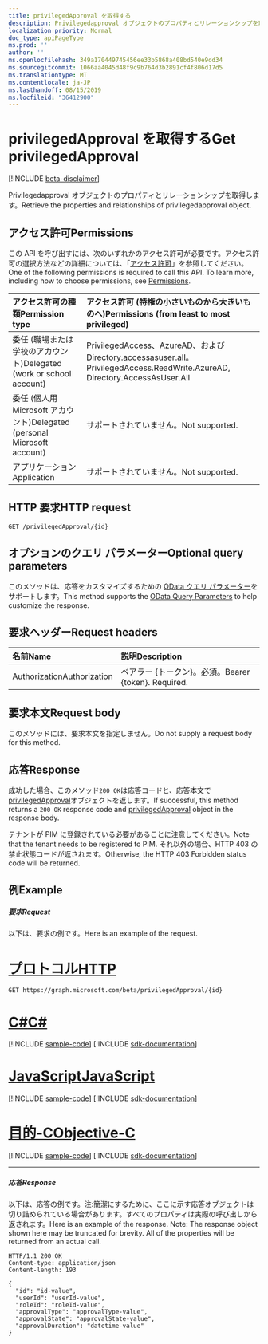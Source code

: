```yaml
---
title: privilegedApproval を取得する
description: Privilegedapproval オブジェクトのプロパティとリレーションシップを取得します。
localization_priority: Normal
doc_type: apiPageType
ms.prod: ''
author: ''
ms.openlocfilehash: 349a170449745456ee33b5868a408bd540e9dd34
ms.sourcegitcommit: 1066aa4045d48f9c9b764d3b2891cf4f806d17d5
ms.translationtype: MT
ms.contentlocale: ja-JP
ms.lasthandoff: 08/15/2019
ms.locfileid: "36412900"
---
```

# <a name="get-privilegedapproval"></a><span data-ttu-id="754a7-103">privilegedApproval を取得する</span><span class="sxs-lookup"><span data-stu-id="754a7-103">Get privilegedApproval</span></span>

[!INCLUDE [beta-disclaimer](../../includes/beta-disclaimer.md)]

<span data-ttu-id="754a7-104">Privilegedapproval オブジェクトのプロパティとリレーションシップを取得します。</span><span class="sxs-lookup"><span data-stu-id="754a7-104">Retrieve the properties and relationships of privilegedapproval object.</span></span>
## <a name="permissions"></a><span data-ttu-id="754a7-105">アクセス許可</span><span class="sxs-lookup"><span data-stu-id="754a7-105">Permissions</span></span>
<span data-ttu-id="754a7-p101">この API を呼び出すには、次のいずれかのアクセス許可が必要です。アクセス許可の選択方法などの詳細については、「[アクセス許可](/graph/permissions-reference)」を参照してください。</span><span class="sxs-lookup"><span data-stu-id="754a7-p101">One of the following permissions is required to call this API. To learn more, including how to choose permissions, see [Permissions](/graph/permissions-reference).</span></span>


|<span data-ttu-id="754a7-108">アクセス許可の種類</span><span class="sxs-lookup"><span data-stu-id="754a7-108">Permission type</span></span>      | <span data-ttu-id="754a7-109">アクセス許可 (特権の小さいものから大きいものへ)</span><span class="sxs-lookup"><span data-stu-id="754a7-109">Permissions (from least to most privileged)</span></span>              |
|:--------------------|:---------------------------------------------------------|
|<span data-ttu-id="754a7-110">委任 (職場または学校のアカウント)</span><span class="sxs-lookup"><span data-stu-id="754a7-110">Delegated (work or school account)</span></span> | <span data-ttu-id="754a7-111">PrivilegedAccess、AzureAD、および Directory.accessasuser.all。</span><span class="sxs-lookup"><span data-stu-id="754a7-111">PrivilegedAccess.ReadWrite.AzureAD, Directory.AccessAsUser.All</span></span>   |
|<span data-ttu-id="754a7-112">委任 (個人用 Microsoft アカウント)</span><span class="sxs-lookup"><span data-stu-id="754a7-112">Delegated (personal Microsoft account)</span></span> | <span data-ttu-id="754a7-113">サポートされていません。</span><span class="sxs-lookup"><span data-stu-id="754a7-113">Not supported.</span></span>    |
|<span data-ttu-id="754a7-114">アプリケーション</span><span class="sxs-lookup"><span data-stu-id="754a7-114">Application</span></span> | <span data-ttu-id="754a7-115">サポートされていません。</span><span class="sxs-lookup"><span data-stu-id="754a7-115">Not supported.</span></span> |

## <a name="http-request"></a><span data-ttu-id="754a7-116">HTTP 要求</span><span class="sxs-lookup"><span data-stu-id="754a7-116">HTTP request</span></span>
<!-- { "blockType": "ignored" } -->
```http
GET /privilegedApproval/{id}
```
## <a name="optional-query-parameters"></a><span data-ttu-id="754a7-117">オプションのクエリ パラメーター</span><span class="sxs-lookup"><span data-stu-id="754a7-117">Optional query parameters</span></span>
<span data-ttu-id="754a7-118">このメソッドは、応答をカスタマイズするための [OData クエリ パラメーター](https://developer.microsoft.com/graph/docs/concepts/query_parameters)をサポートします。</span><span class="sxs-lookup"><span data-stu-id="754a7-118">This method supports the [OData Query Parameters](https://developer.microsoft.com/graph/docs/concepts/query_parameters) to help customize the response.</span></span>

## <a name="request-headers"></a><span data-ttu-id="754a7-119">要求ヘッダー</span><span class="sxs-lookup"><span data-stu-id="754a7-119">Request headers</span></span>
| <span data-ttu-id="754a7-120">名前</span><span class="sxs-lookup"><span data-stu-id="754a7-120">Name</span></span>      |<span data-ttu-id="754a7-121">説明</span><span class="sxs-lookup"><span data-stu-id="754a7-121">Description</span></span>|
|:----------|:----------|
| <span data-ttu-id="754a7-122">Authorization</span><span class="sxs-lookup"><span data-stu-id="754a7-122">Authorization</span></span>  | <span data-ttu-id="754a7-p102">ベアラー {トークン}。必須。</span><span class="sxs-lookup"><span data-stu-id="754a7-p102">Bearer {token}. Required.</span></span> |

## <a name="request-body"></a><span data-ttu-id="754a7-125">要求本文</span><span class="sxs-lookup"><span data-stu-id="754a7-125">Request body</span></span>
<span data-ttu-id="754a7-126">このメソッドには、要求本文を指定しません。</span><span class="sxs-lookup"><span data-stu-id="754a7-126">Do not supply a request body for this method.</span></span>

## <a name="response"></a><span data-ttu-id="754a7-127">応答</span><span class="sxs-lookup"><span data-stu-id="754a7-127">Response</span></span>

<span data-ttu-id="754a7-128">成功した場合、このメソッド`200 OK`は応答コードと、応答本文で[privilegedApproval](../resources/privilegedapproval.md)オブジェクトを返します。</span><span class="sxs-lookup"><span data-stu-id="754a7-128">If successful, this method returns a `200 OK` response code and [privilegedApproval](../resources/privilegedapproval.md) object in the response body.</span></span>

<span data-ttu-id="754a7-129">テナントが PIM に登録されている必要があることに注意してください。</span><span class="sxs-lookup"><span data-stu-id="754a7-129">Note that the tenant needs to be registered to PIM.</span></span> <span data-ttu-id="754a7-130">それ以外の場合、HTTP 403 の禁止状態コードが返されます。</span><span class="sxs-lookup"><span data-stu-id="754a7-130">Otherwise, the HTTP 403 Forbidden status code will be returned.</span></span>

## <a name="example"></a><span data-ttu-id="754a7-131">例</span><span class="sxs-lookup"><span data-stu-id="754a7-131">Example</span></span>
##### <a name="request"></a><span data-ttu-id="754a7-132">要求</span><span class="sxs-lookup"><span data-stu-id="754a7-132">Request</span></span>
<span data-ttu-id="754a7-133">以下は、要求の例です。</span><span class="sxs-lookup"><span data-stu-id="754a7-133">Here is an example of the request.</span></span>

# <a name="httptabhttp"></a>[<span data-ttu-id="754a7-134">プロトコル</span><span class="sxs-lookup"><span data-stu-id="754a7-134">HTTP</span></span>](#tab/http)
<!-- {
  "blockType": "request",
  "name": "get_privilegedapproval"
}-->
```http
GET https://graph.microsoft.com/beta/privilegedApproval/{id}
```
# <a name="ctabcsharp"></a>[<span data-ttu-id="754a7-135">C#</span><span class="sxs-lookup"><span data-stu-id="754a7-135">C#</span></span>](#tab/csharp)
[!INCLUDE [sample-code](../includes/snippets/csharp/get-privilegedapproval-csharp-snippets.md)]
[!INCLUDE [sdk-documentation](../includes/snippets/snippets-sdk-documentation-link.md)]

# <a name="javascripttabjavascript"></a>[<span data-ttu-id="754a7-136">JavaScript</span><span class="sxs-lookup"><span data-stu-id="754a7-136">JavaScript</span></span>](#tab/javascript)
[!INCLUDE [sample-code](../includes/snippets/javascript/get-privilegedapproval-javascript-snippets.md)]
[!INCLUDE [sdk-documentation](../includes/snippets/snippets-sdk-documentation-link.md)]

# <a name="objective-ctabobjc"></a>[<span data-ttu-id="754a7-137">目的-C</span><span class="sxs-lookup"><span data-stu-id="754a7-137">Objective-C</span></span>](#tab/objc)
[!INCLUDE [sample-code](../includes/snippets/objc/get-privilegedapproval-objc-snippets.md)]
[!INCLUDE [sdk-documentation](../includes/snippets/snippets-sdk-documentation-link.md)]

---

##### <a name="response"></a><span data-ttu-id="754a7-138">応答</span><span class="sxs-lookup"><span data-stu-id="754a7-138">Response</span></span>
<span data-ttu-id="754a7-p104">以下は、応答の例です。注:簡潔にするために、ここに示す応答オブジェクトは切り詰められている場合があります。すべてのプロパティは実際の呼び出しから返されます。</span><span class="sxs-lookup"><span data-stu-id="754a7-p104">Here is an example of the response. Note: The response object shown here may be truncated for brevity. All of the properties will be returned from an actual call.</span></span>
<!-- {
  "blockType": "response",
  "truncated": true,
  "@odata.type": "microsoft.graph.privilegedApproval"
} -->
```http
HTTP/1.1 200 OK
Content-type: application/json
Content-length: 193

{
  "id": "id-value",
  "userId": "userId-value",
  "roleId": "roleId-value",
  "approvalType": "approvalType-value",
  "approvalState": "approvalState-value",
  "approvalDuration": "datetime-value"
}
```

<!-- uuid: 8fcb5dbc-d5aa-4681-8e31-b001d5168d79
2015-10-25 14:57:30 UTC -->
<!--
{
  "type": "#page.annotation",
  "description": "Get privilegedApproval",
  "keywords": "",
  "section": "documentation",
  "tocPath": "",
  "suppressions": [
  ]
}
-->
